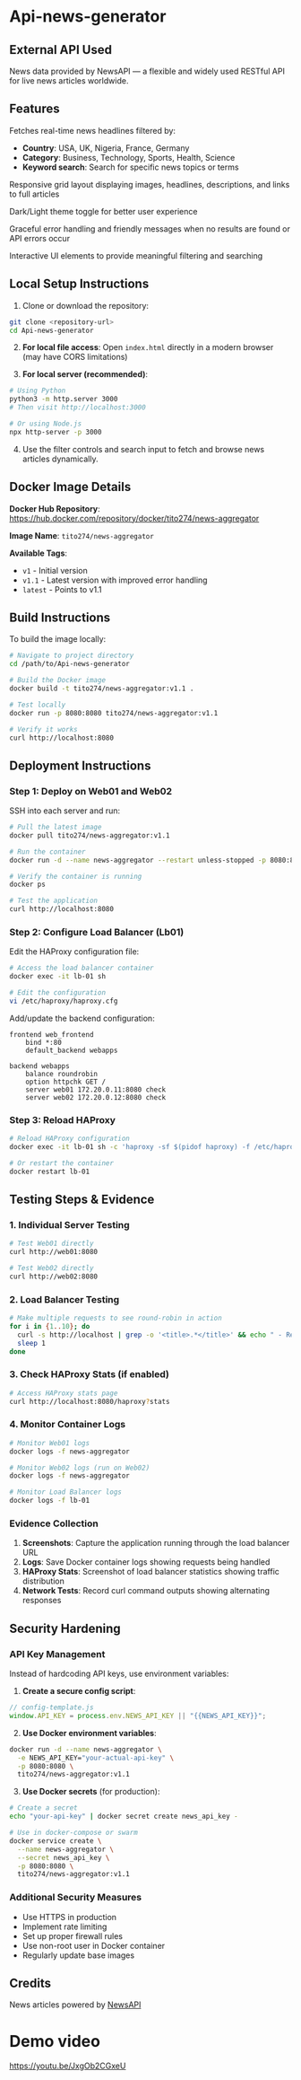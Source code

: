 # Api-news-generator

## External API Used
News data provided by NewsAPI — a flexible and widely used RESTful API for live news articles worldwide.

## Features
Fetches real-time news headlines filtered by:

- **Country**: USA, UK, Nigeria, France, Germany
- **Category**: Business, Technology, Sports, Health, Science
- **Keyword search**: Search for specific news topics or terms

Responsive grid layout displaying images, headlines, descriptions, and links to full articles

Dark/Light theme toggle for better user experience

Graceful error handling and friendly messages when no results are found or API errors occur

Interactive UI elements to provide meaningful filtering and searching

## Local Setup Instructions

1. Clone or download the repository:
```bash
git clone <repository-url>
cd Api-news-generator
```

2. **For local file access**: Open `index.html` directly in a modern browser (may have CORS limitations)

3. **For local server (recommended)**:
```bash
# Using Python
python3 -m http.server 3000
# Then visit http://localhost:3000

# Or using Node.js
npx http-server -p 3000
```

4. Use the filter controls and search input to fetch and browse news articles dynamically.

## Docker Image Details

**Docker Hub Repository**: https://hub.docker.com/repository/docker/tito274/news-aggregator

**Image Name**: `tito274/news-aggregator`

**Available Tags**: 
- `v1` - Initial version
- `v1.1` - Latest version with improved error handling
- `latest` - Points to v1.1

## Build Instructions

To build the image locally:
```bash
# Navigate to project directory
cd /path/to/Api-news-generator

# Build the Docker image
docker build -t tito274/news-aggregator:v1.1 .

# Test locally
docker run -p 8080:8080 tito274/news-aggregator:v1.1

# Verify it works
curl http://localhost:8080
```

## Deployment Instructions

### Step 1: Deploy on Web01 and Web02

SSH into each server and run:

```bash
# Pull the latest image
docker pull tito274/news-aggregator:v1.1

# Run the container
docker run -d --name news-aggregator --restart unless-stopped -p 8080:8080 tito274/news-aggregator:v1.1

# Verify the container is running
docker ps

# Test the application
curl http://localhost:8080
```

### Step 2: Configure Load Balancer (Lb01)

Edit the HAProxy configuration file:
```bash
# Access the load balancer container
docker exec -it lb-01 sh

# Edit the configuration
vi /etc/haproxy/haproxy.cfg
```

Add/update the backend configuration:
```plaintext
frontend web_frontend
    bind *:80
    default_backend webapps

backend webapps
    balance roundrobin
    option httpchk GET /
    server web01 172.20.0.11:8080 check
    server web02 172.20.0.12:8080 check
```

### Step 3: Reload HAProxy
```bash
# Reload HAProxy configuration
docker exec -it lb-01 sh -c 'haproxy -sf $(pidof haproxy) -f /etc/haproxy/haproxy.cfg'

# Or restart the container
docker restart lb-01
```

## Testing Steps & Evidence

### 1. Individual Server Testing
```bash
# Test Web01 directly
curl http://web01:8080

# Test Web02 directly
curl http://web02:8080
```

### 2. Load Balancer Testing
```bash
# Make multiple requests to see round-robin in action
for i in {1..10}; do
  curl -s http://localhost | grep -o '<title>.*</title>' && echo " - Request $i"
  sleep 1
done
```

### 3. Check HAProxy Stats (if enabled)
```bash
# Access HAProxy stats page
curl http://localhost:8080/haproxy?stats
```

### 4. Monitor Container Logs
```bash
# Monitor Web01 logs
docker logs -f news-aggregator

# Monitor Web02 logs (run on Web02)
docker logs -f news-aggregator

# Monitor Load Balancer logs
docker logs -f lb-01
```

### Evidence Collection
1. **Screenshots**: Capture the application running through the load balancer URL
2. **Logs**: Save Docker container logs showing requests being handled
3. **HAProxy Stats**: Screenshot of load balancer statistics showing traffic distribution
4. **Network Tests**: Record curl command outputs showing alternating responses

## Security Hardening

### API Key Management
Instead of hardcoding API keys, use environment variables:

1. **Create a secure config script**:
```javascript
// config-template.js
window.API_KEY = process.env.NEWS_API_KEY || "{{NEWS_API_KEY}}";
```

2. **Use Docker environment variables**:
```bash
docker run -d --name news-aggregator \
  -e NEWS_API_KEY="your-actual-api-key" \
  -p 8080:8080 \
  tito274/news-aggregator:v1.1
```

3. **Use Docker secrets** (for production):
```bash
# Create a secret
echo "your-api-key" | docker secret create news_api_key -

# Use in docker-compose or swarm
docker service create \
  --name news-aggregator \
  --secret news_api_key \
  -p 8080:8080 \
  tito274/news-aggregator:v1.1
```

### Additional Security Measures
- Use HTTPS in production
- Implement rate limiting
- Set up proper firewall rules
- Use non-root user in Docker container
- Regularly update base images

## Credits
News articles powered by [NewsAPI](https://newsapi.org/)
# Demo video
https://youtu.be/JxgOb2CGxeU
